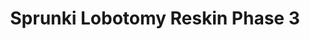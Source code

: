 ---
slug: sprunki-lobotomy-reskin-phase-3-2383
title: Sprunki Lobotomy Reskin Phase 3
description: "Sprunki Lobotomy Reskin Phase 3 is an exciting online game. Play for free directly in your browser!"
icon: /images/popular_mods/Sprunki Lobotomy Reskin Phase 3.png
url: https://wowtbc.net/sprunkin/lobotomy-reskin-phase3/index.html
previewImage: /images/popular_mods/Sprunki Lobotomy Reskin Phase 3.png
type: popular mods

# SEO配置
seo:
  title: "Sprunki Lobotomy Reskin Phase 3 - Play Free Online Game | Fun Browser Games"
  description: "Sprunki Lobotomy Reskin Phase 3 - Play this fun online game for free in your browser. No download required!"
  ogImage: "/images/popular_mods/Sprunki Lobotomy Reskin Phase 3.png"
  keywords: "sprunki-lobotomy-reskin-phase-3-2383, online game, browser game, free game, popular mods game, play online"

videoUrls:
  - https://www.youtube.com/embed/example1
  - https://www.youtube.com/embed/example2

whyPlay:
  title: "Why Play Sprunki Lobotomy Reskin Phase 3?"
  items:
    - "Immersive Gameplay: Sprunki Lobotomy Reskin Phase 3 offers an engaging and immersive gaming experience that will keep you entertained for hours"
    - "Challenging Levels: Test your skills with increasingly difficult challenges and obstacles"
    - "Beautiful Graphics: Enjoy stunning visuals and smooth animations that bring the game world to life"
    - "Regular Updates: New content and features are added regularly to keep the game fresh and exciting"
    - "Free to Play: Experience all the fun without spending a penny"
    - "Community Features: Connect with other players, share strategies, and compete for high scores"
    - "Cross-Platform: Play on any device with a web browser, no downloads required"

features:
  title: "Key Features of Sprunki Lobotomy Reskin Phase 3"
  image: "/images/popular_mods/Sprunki Lobotomy Reskin Phase 3.png"
  items:
    - "Intuitive Controls: Easy to learn controls make Sprunki Lobotomy Reskin Phase 3 accessible for players of all skill levels"
    - "Multiple Game Modes: Enjoy various gameplay options that provide different challenges and experiences"
    - "Character Customization: Personalize your gaming experience with unique characters and items"
    - "Achievement System: Complete special tasks to earn rewards and recognition"
    - "Leaderboards: Compete with players worldwide and see who can achieve the highest scores"

characteristics:
  title: "Game Characteristics"
  image: "/images/popular_mods/Sprunki Lobotomy Reskin Phase 3.png"
  items:
    - "Genre: Popular mods game with elements of strategy and skill"
    - "Difficulty: Suitable for both casual gamers and those seeking a challenge"
    - "Play Time: Quick sessions or extended gameplay, depending on your preference"
    - "Art Style: Vibrant and engaging visuals that enhance the gaming experience"
    - "Sound Design: Immersive audio that complements the gameplay perfectly"

info: "Sprunki Lobotomy Reskin Phase 3 is an exciting online game that offers players a unique and engaging gaming experience. With its intuitive controls, stunning visuals, and challenging gameplay, Sprunki Lobotomy Reskin Phase 3 provides hours of entertainment for players of all ages and skill levels. Whether you're looking for a quick gaming session during a break or an extended play session, Sprunki Lobotomy Reskin Phase 3 delivers an immersive experience that will keep you coming back for more. The game features multiple levels of increasing difficulty, ensuring that players are constantly challenged as they progress. With regular updates adding new content and features, Sprunki Lobotomy Reskin Phase 3 remains fresh and exciting, providing endless entertainment options for its growing community of players."

howToPlayIntro: "Welcome to Sprunki Lobotomy Reskin Phase 3! This guide will walk you through the basics and help you master the game. Whether you're a beginner or looking to improve your skills, these tips and instructions will enhance your gaming experience."

howToPlaySteps:
  - title: "Getting Started"
    description: "Begin your Sprunki Lobotomy Reskin Phase 3 adventure by familiarizing yourself with the controls. Use your keyboard or mouse to navigate through the game interface. The tutorial will guide you through the basic mechanics and help you understand the objectives."
  - title: "Understanding the Objectives"
    description: "In Sprunki Lobotomy Reskin Phase 3, your main goal is to progress through levels by completing specific objectives. Each level presents unique challenges that require different strategies and approaches."
  - title: "Mastering the Controls"
    description: "Practice using the controls to improve your precision and reaction time. Sprunki Lobotomy Reskin Phase 3 requires quick reflexes and strategic thinking to overcome obstacles and defeat opponents."
  - title: "Utilizing Power-ups"
    description: "Collect power-ups throughout the game to enhance your abilities and overcome difficult challenges. Each power-up offers unique advantages that can be crucial for success."
  - title: "Developing Strategies"
    description: "As you progress in Sprunki Lobotomy Reskin Phase 3, develop effective strategies for different scenarios. Analyze patterns, anticipate challenges, and adapt your approach to maximize your performance."

faq:
  title: "Frequently Asked Questions about Sprunki Lobotomy Reskin Phase 3"
  items:
    - question: "Is Sprunki Lobotomy Reskin Phase 3 free to play?"
      answer: "Yes, Sprunki Lobotomy Reskin Phase 3 is completely free to play directly in your web browser. No downloads or purchases are required to enjoy the full game experience."
    - question: "Can I play Sprunki Lobotomy Reskin Phase 3 on mobile devices?"
      answer: "Yes, Sprunki Lobotomy Reskin Phase 3 is optimized for both desktop and mobile play. You can enjoy the game on any device with a web browser and internet connection."
    - question: "Are there any in-game purchases?"
      answer: "While Sprunki Lobotomy Reskin Phase 3 is free to play, there may be optional in-game purchases available for cosmetic items or additional features that don't affect core gameplay."
    - question: "How often is Sprunki Lobotomy Reskin Phase 3 updated?"
      answer: "The developers regularly update Sprunki Lobotomy Reskin Phase 3 with new content, features, and improvements based on player feedback and game performance."
    - question: "Can I play Sprunki Lobotomy Reskin Phase 3 offline?"
      answer: "Currently, Sprunki Lobotomy Reskin Phase 3 requires an internet connection to play as it's a browser-based online game."
    - question: "Is Sprunki Lobotomy Reskin Phase 3 suitable for children?"
      answer: "Yes, Sprunki Lobotomy Reskin Phase 3 is designed to be family-friendly and suitable for players of all ages."
    - question: "How do I report bugs or issues?"
      answer: "If you encounter any problems while playing Sprunki Lobotomy Reskin Phase 3, you can report them through the game's support page or contact the developers directly through their website."
    - question: "Still Have Questions?"
      answer: "If you have additional questions about Sprunki Lobotomy Reskin Phase 3 that aren't covered in this FAQ, please visit our support center or contact our customer service team for assistance."
---